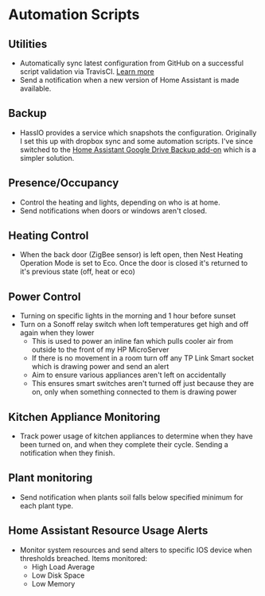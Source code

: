 # Automation Scripts

## Utilities

- Automatically sync latest configuration from GitHub on a successful script validation via TravisCI. [Learn more](build_deploy.md)
- Send a notification when a new version of Home Assistant is made available.

## Backup

- HassIO provides a service which snapshots the configuration. Originally I set this up with dropbox sync and some automation scripts. I've since switched to the [Home Assistant Google Drive Backup add-on](https://github.com/sabeechen/hassio-google-drive-backup) which is a simpler solution.

## Presence/Occupancy

- Control the heating and lights, depending on who is at home.
- Send notifications when doors or windows aren't closed.

## Heating Control

- When the back door (ZigBee sensor) is left open, then Nest Heating Operation Mode is set to Eco. Once the door is closed it's returned to it's previous state (off, heat or eco)

## Power Control

- Turning on specific lights in the morning and 1 hour before sunset
- Turn on a Sonoff relay switch when loft temperatures get high and off again when they lower
  - This is used to power an inline fan which pulls cooler air from outside to the front of my HP MicroServer
  - If there is no movement in a room turn off any TP Link Smart socket which is drawing power and send an alert
  - Aim to ensure various appliances aren't left on accidentally
  - This ensures smart switches aren't turned off just because they are on, only when something connected to them is drawing power

## Kitchen Appliance Monitoring

- Track power usage of kitchen appliances to determine when they have been turned on, and when they complete their cycle. Sending a notification when they finish.

## Plant monitoring

- Send notification when plants soil falls below specified minimum for each plant type.

## Home Assistant Resource Usage Alerts

- Monitor system resources and send alters to specific IOS device when thresholds breached. Items monitored:
  - High Load Average
  - Low Disk Space
  - Low Memory
